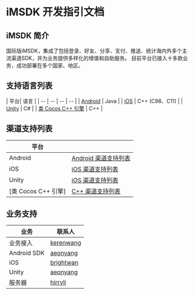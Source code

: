 # iMSDK 开发指引文档

## iMSDK 简介

国际版iMSDK，集成了包括登录、好友、分享、支付、推送、统计海内外多个主流渠道SDK，并为业务提供多样化的增值和自助服务。 目前平台已接入十多款业务，成功部署在多个国家、地区。

## 支持语言列表

| 平台| 语言 |
| -- | -- | -- | -- |
| [Android](Android/README.md) | Java |
| [iOS](iOS/README.md) | C++ (C98、C11) |
| [Unity](Unity/README.md) | C# |
| [类 Cocos C++ 引擎](Cpp/README.md) | C++ |

## 渠道支持列表

| 平台 |  |
| -- | -- |
| Android | [Android 渠道支持列表](Android/ChannelList.md) |
| iOS | [iOS 渠道支持列表](iOS/ChannelList.md) |
| Unity | [iOS 渠道支持列表](Unity/ChannelList.md) |
| [类 Cocos C++ 引擎] | [C++ 渠道支持列表](CPP/ChannelList.md) |

## 业务支持

| 业务 | 联系人 |
| -- | -- |
| 业务接入 | [kerenwang](kerenwang@tencent.com) |
| Android SDK | [aeonyang](aeonyang@tencent.com) |
| iOS | [brightwan](brightwan@tencent.com) |
| Unity | [aeonyang](aeonyang@tencent.com) |
| 服务器 | [hirryli](hirryli@tencent.com) |









